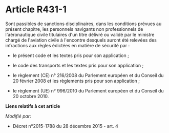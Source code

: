# Article R431-1

Sont passibles de sanctions disciplinaires, dans les conditions prévues au présent chapitre, les personnels navigants non
professionnels de l'aéronautique civile titulaires d'un titre délivré ou validé par le ministre chargé de l'aviation civile à
l'encontre desquels auront été relevées des infractions aux règles édictées en matière de sécurité par : 

- le présent code et les textes pris pour son application ; 

- le code des transports et les textes pris pour son application ; 

- le règlement (CE) n° 216/2008 du Parlement européen et du Conseil du 20 février 2008 et les règlements pris pour son
application ; 

- le règlement (UE) n° 996/2010 du Parlement européen et du Conseil du 20 octobre 2010.

**Liens relatifs à cet article**

_Modifié par_:

  - Décret n°2015-1788 du 28 décembre 2015 - art. 4
